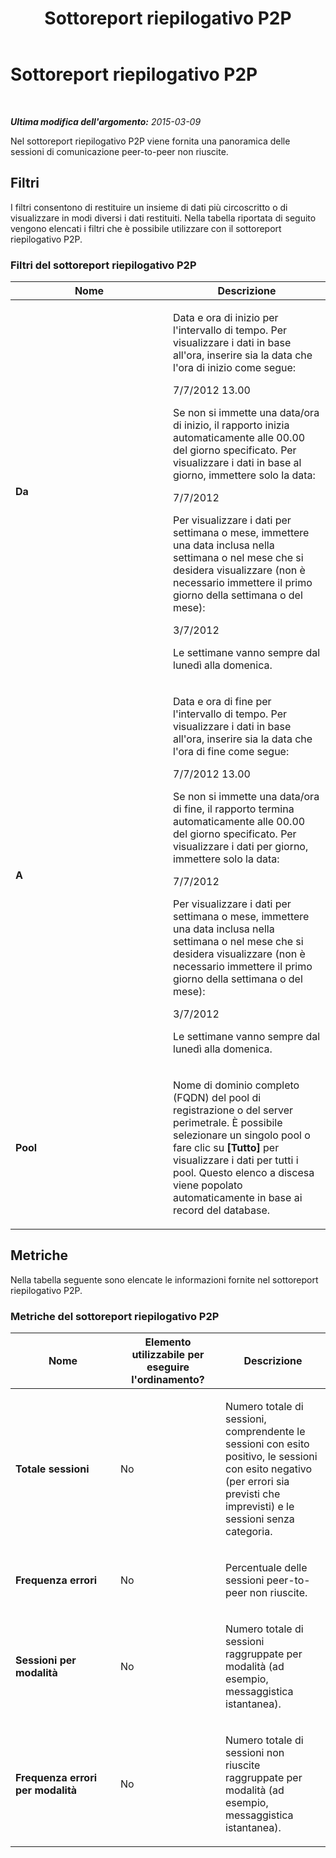﻿---
title: Sottoreport riepilogativo P2P
TOCTitle: Sottoreport riepilogativo P2P
ms:assetid: fc36185a-3cc5-4167-8c93-8a755fa75ac7
ms:mtpsurl: https://technet.microsoft.com/it-it/library/JJ205416(v=OCS.15)
ms:contentKeyID: 49302569
ms.date: 08/24/2015
mtps_version: v=OCS.15
ms.translationtype: HT
---

# Sottoreport riepilogativo P2P

 

_**Ultima modifica dell'argomento:** 2015-03-09_

Nel sottoreport riepilogativo P2P viene fornita una panoramica delle sessioni di comunicazione peer-to-peer non riuscite.

## Filtri

I filtri consentono di restituire un insieme di dati più circoscritto o di visualizzare in modi diversi i dati restituiti. Nella tabella riportata di seguito vengono elencati i filtri che è possibile utilizzare con il sottoreport riepilogativo P2P.

### Filtri del sottoreport riepilogativo P2P

<table>
<colgroup>
<col style="width: 50%" />
<col style="width: 50%" />
</colgroup>
<thead>
<tr class="header">
<th>Nome</th>
<th>Descrizione</th>
</tr>
</thead>
<tbody>
<tr class="odd">
<td><p><strong>Da</strong></p></td>
<td><p>Data e ora di inizio per l'intervallo di tempo. Per visualizzare i dati in base all'ora, inserire sia la data che l'ora di inizio come segue:</p>
<p>7/7/2012 13.00</p>
<p>Se non si immette una data/ora di inizio, il rapporto inizia automaticamente alle 00.00 del giorno specificato. Per visualizzare i dati in base al giorno, immettere solo la data:</p>
<p>7/7/2012</p>
<p>Per visualizzare i dati per settimana o mese, immettere una data inclusa nella settimana o nel mese che si desidera visualizzare (non è necessario immettere il primo giorno della settimana o del mese):</p>
<p>3/7/2012</p>
<p>Le settimane vanno sempre dal lunedì alla domenica.</p></td>
</tr>
<tr class="even">
<td><p><strong>A</strong></p></td>
<td><p>Data e ora di fine per l'intervallo di tempo. Per visualizzare i dati in base all'ora, inserire sia la data che l'ora di fine come segue:</p>
<p>7/7/2012 13.00</p>
<p>Se non si immette una data/ora di fine, il rapporto termina automaticamente alle 00.00 del giorno specificato. Per visualizzare i dati per giorno, immettere solo la data:</p>
<p>7/7/2012</p>
<p>Per visualizzare i dati per settimana o mese, immettere una data inclusa nella settimana o nel mese che si desidera visualizzare (non è necessario immettere il primo giorno della settimana o del mese):</p>
<p>3/7/2012</p>
<p>Le settimane vanno sempre dal lunedì alla domenica.</p></td>
</tr>
<tr class="odd">
<td><p><strong>Pool</strong></p></td>
<td><p>Nome di dominio completo (FQDN) del pool di registrazione o del server perimetrale. È possibile selezionare un singolo pool o fare clic su <strong>[Tutto]</strong> per visualizzare i dati per tutti i pool. Questo elenco a discesa viene popolato automaticamente in base ai record del database.</p></td>
</tr>
</tbody>
</table>


## Metriche

Nella tabella seguente sono elencate le informazioni fornite nel sottoreport riepilogativo P2P.

### Metriche del sottoreport riepilogativo P2P

<table>
<colgroup>
<col style="width: 33%" />
<col style="width: 33%" />
<col style="width: 33%" />
</colgroup>
<thead>
<tr class="header">
<th>Nome</th>
<th>Elemento utilizzabile per eseguire l'ordinamento?</th>
<th>Descrizione</th>
</tr>
</thead>
<tbody>
<tr class="odd">
<td><p><strong>Totale sessioni</strong></p></td>
<td><p>No</p></td>
<td><p>Numero totale di sessioni, comprendente le sessioni con esito positivo, le sessioni con esito negativo (per errori sia previsti che imprevisti) e le sessioni senza categoria.</p></td>
</tr>
<tr class="even">
<td><p><strong>Frequenza errori</strong></p></td>
<td><p>No</p></td>
<td><p>Percentuale delle sessioni peer-to-peer non riuscite.</p></td>
</tr>
<tr class="odd">
<td><p><strong>Sessioni per modalità</strong></p></td>
<td><p>No</p></td>
<td><p>Numero totale di sessioni raggruppate per modalità (ad esempio, messaggistica istantanea).</p></td>
</tr>
<tr class="even">
<td><p><strong>Frequenza errori per modalità</strong></p></td>
<td><p>No</p></td>
<td><p>Numero totale di sessioni non riuscite raggruppate per modalità (ad esempio, messaggistica istantanea).</p></td>
</tr>
</tbody>
</table>


